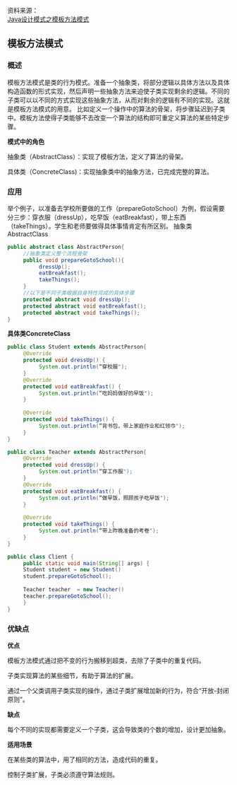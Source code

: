 资料来源：<br/>
[Java设计模式之模板方法模式](https://blog.csdn.net/jason0539/article/details/45037535)

## 模板方法模式

### 概述

模板方法模式是类的行为模式。准备一个抽象类，将部分逻辑以具体方法以及具体构造函数的形式实现，然后声明一些抽象方法来迫使子类实现剩余的逻辑。不同的子类可以以不同的方式实现这些抽象方法，从而对剩余的逻辑有不同的实现。这就是模板方法模式的用意。
比如定义一个操作中的算法的骨架，将步骤延迟到子类中。模板方法使得子类能够不去改变一个算法的结构即可重定义算法的某些特定步骤。

**模式中的角色**

抽象类（AbstractClass）：实现了模板方法，定义了算法的骨架。

具体类（ConcreteClass)：实现抽象类中的抽象方法，已完成完整的算法。

### 应用

举个例子，以准备去学校所要做的工作（prepareGotoSchool）为例，假设需要分三步：穿衣服（dressUp），吃早饭（eatBreakfast），带上东西（takeThings）。学生和老师要做得具体事情肯定有所区别。
抽象类AbstractClass

```java
public abstract class AbstractPerson{
     //抽象类定义整个流程骨架
     public void prepareGotoSchool(){
          dressUp();
          eatBreakfast();
          takeThings();
     }
     //以下是不同子类根据自身特性完成的具体步骤
     protected abstract void dressUp();
     protected abstract void eatBreakfast();
     protected abstract void takeThings();
}
```

**具体类ConcreteClass**

```java
public class Student extends AbstractPerson{
     @Override
     protected void dressUp() {
          System.out.println(“穿校服");
     }
     @Override
     protected void eatBreakfast() {
          System.out.println(“吃妈妈做好的早饭");
     }
 
     @Override
     protected void takeThings() {
          System.out.println(“背书包，带上家庭作业和红领巾");
     }
}
```

```java
public class Teacher extends AbstractPerson{
     @Override
     protected void dressUp() {
          System.out.println(“穿工作服");
     }
     @Override
     protected void eatBreakfast() {
          System.out.println(“做早饭，照顾孩子吃早饭");
     }
 
     @Override
     protected void takeThings() {
          System.out.println(“带上昨晚准备的考卷");
     }
}
```

```java
public class Client {
     public static void main(String[] args) {
     Student student = new Student()
     student.prepareGotoSchool();
 
     Teacher teacher  = new Teacher()
     teacher.prepareGotoSchool();
     }
}
```

### 优缺点

**优点**

模板方法模式通过把不变的行为搬移到超类，去除了子类中的重复代码。

子类实现算法的某些细节，有助于算法的扩展。

通过一个父类调用子类实现的操作，通过子类扩展增加新的行为，符合“开放-封闭原则”。

**缺点**

每个不同的实现都需要定义一个子类，这会导致类的个数的增加，设计更加抽象。

**适用场景**

在某些类的算法中，用了相同的方法，造成代码的重复。

控制子类扩展，子类必须遵守算法规则。

